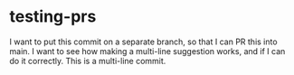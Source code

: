 # testing-prs

I want to put this commit on a separate branch, so that I can PR this into main.
I want to see how making a multi-line suggestion works, and if I can do it correctly.
This is a multi-line commit.
